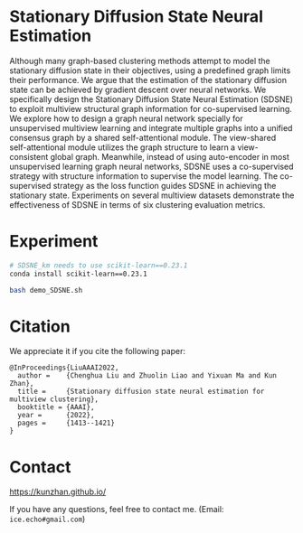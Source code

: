 # Stationary Diffusion State Neural Estimation
Although many graph-based clustering methods attempt to model the stationary diffusion state in their objectives, using a predefined graph limits their performance. We argue that the estimation of the stationary diffusion state can be achieved by gradient descent over neural networks. We specifically design the Stationary Diffusion State Neural Estimation (SDSNE) to exploit multiview structural graph information for co-supervised learning. We explore how to design a graph neural network specially for unsupervised multiview learning and integrate multiple graphs into a unified consensus graph by a shared self-attentional module. The view-shared self-attentional module utilizes the graph structure to learn a view-consistent global graph. Meanwhile, instead of using auto-encoder in most unsupervised learning graph neural networks, SDSNE uses a co-supervised strategy with structure information to supervise the model learning. The co-supervised strategy as the loss function guides SDSNE in achieving the stationary state. Experiments on several multiview datasets demonstrate the effectiveness of SDSNE in terms of six clustering evaluation metrics.

# Experiment
```sh
# SDSNE_km needs to use scikit-learn==0.23.1
conda install scikit-learn==0.23.1
```
```sh
bash demo_SDSNE.sh
```

# Citation
We appreciate it if you cite the following paper:
```
@InProceedings{LiuAAAI2022,
  author =    {Chenghua Liu and Zhuolin Liao and Yixuan Ma and Kun Zhan},
  title =     {Stationary diffusion state neural estimation for multiview clustering},
  booktitle = {AAAI},
  year =      {2022},
  pages =     {1413--1421}
}

```

# Contact
https://kunzhan.github.io/

If you have any questions, feel free to contact me. (Email: `ice.echo#gmail.com`)